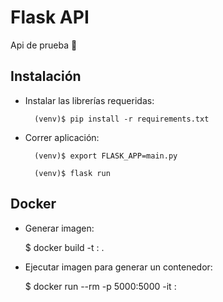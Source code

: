 # Flask API

Api de prueba :rocket:

## Instalación

- Instalar las librerías requeridas:

        (venv)$ pip install -r requirements.txt

- Correr aplicación:

        (venv)$ export FLASK_APP=main.py

        (venv)$ flask run

## Docker

- Generar imagen:

	$ docker build -t <name>:<tag> .

- Ejecutar imagen para generar un contenedor:

	$ docker run --rm -p 5000:5000 -it <name>:<tag>
